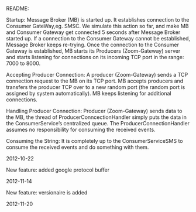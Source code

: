 ﻿README:

Startup:
Message Broker (MB) is started up. It establishes connection to the Consumer GateWay,eg. SMSC. We simulate this action so far, and make MB and Consumer Gateway get connected 5 seconds after Message Broker started up. If a connection to the Consumer Gateway cannot be established, Message Broker keeps re-trying. Once the connection to the Consumer Gateway is established, MB starts its Producers (Zoom-Gateway) server and starts listening for connections on its incoming TCP port in the range: 7000 to 8000. 

Accepting Producer Connection:
A producer (Zoom-Gateway) sends a TCP connection request to the MB on its TCP port. MB accepts producers and transfers the producer TCP over to a new random port (the random port is assigned by system automatically). MB keeps listening for additional connections.

Handling Producer Connection:
Producer (Zoom-Gateway) sends data to the MB, the thread of ProducerConncectionHandler simply puts the data in the ConsumerService’s centralized queue. The ProducerConnectionHandler assumes no responsibility for consuming the received events.

Consuming the String:
It is completely up to the ConsumerServiceSMS to consume the received events and do something with them.
      
2012-10-22
 
New feature: added google protocol buffer 

2012-11-14
 
New feature: versionaire is added

2012-11-20

